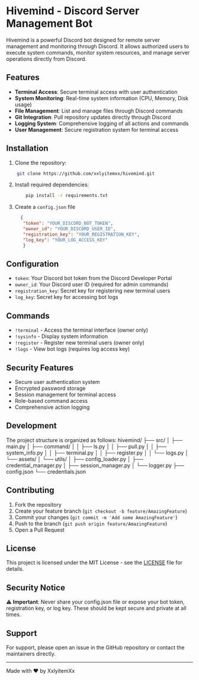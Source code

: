 # Hivemind - Discord Server Management Bot

Hivemind is a powerful Discord bot designed for remote server management and monitoring through Discord. It allows authorized users to execute system commands, monitor system resources, and manage server operations directly from Discord.

## Features

- **Terminal Access**: Secure terminal access with user authentication
- **System Monitoring**: Real-time system information (CPU, Memory, Disk usage)
- **File Management**: List and manage files through Discord commands
- **Git Integration**: Pull repository updates directly through Discord
- **Logging System**: Comprehensive logging of all actions and commands
- **User Management**: Secure registration system for terminal access

## Installation

1. Clone the repository:
  ```bash
      git clone https://github.com/xxlyitemxx/hivemind.git
  ```
2. Install required dependencies:
   ```bash
       pip install -r requirements.txt
   ```
3. Create a `config.json` file
   ```json
     {
      "token": "YOUR_DISCORD_BOT_TOKEN",
      "owner_id": "YOUR_DISCORD_USER_ID",
      "registration_key": "YOUR_REGISTRATION_KEY",
      "log_key": "YOUR_LOG_ACCESS_KEY"
      }
   ```

## Configuration

- `token`: Your Discord bot token from the Discord Developer Portal
- `owner_id`: Your Discord user ID (required for admin commands)
- `registration_key`: Secret key for registering new terminal users
- `log_key`: Secret key for accessing bot logs

## Commands

- `!terminal` - Access the terminal interface (owner only)
- `!sysinfo` - Display system information
- `!register` - Register new terminal users (owner only)
- `!logs` - View bot logs (requires log access key)

## Security Features

- Secure user authentication system
- Encrypted password storage
- Session management for terminal access
- Role-based command access
- Comprehensive action logging

## Development

The project structure is organized as follows:
  hivemind/
  ├── src/
  │ ├── main.py
  │ ├── command/
  │ │ ├── ls.py
  │ │ ├── pull.py
  │ │ ├── system_info.py
  │ │ ├── terminal.py
  │ │ ├── register.py
  │ │ └── logs.py
  │ └── assets/
  │ └── utils/
  │ ├── config_loader.py
  │ ├── credential_manager.py
  │ ├── session_manager.py
  │ └── logger.py
  ├── config.json
  └── credentials.json

## Contributing

1. Fork the repository
2. Create your feature branch (`git checkout -b feature/AmazingFeature`)
3. Commit your changes (`git commit -m 'Add some AmazingFeature'`)
4. Push to the branch (`git push origin feature/AmazingFeature`)
5. Open a Pull Request

## License

This project is licensed under the MIT License - see the [LICENSE](LICENSE) file for details.

## Security Notice

⚠️ **Important**: Never share your config.json file or expose your bot token, registration key, or log key. These should be kept secure and private at all times.

## Support

For support, please open an issue in the GitHub repository or contact the maintainers directly.

---

Made with ❤️ by XxlyitemXx
